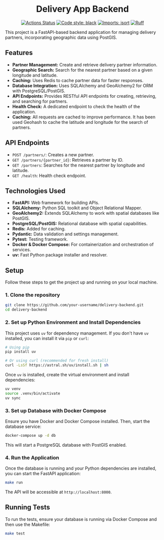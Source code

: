 <h1 align="center">Delivery App Backend</h1>
<p align="center">
<a href="https://github.com/nahumsa/delivery-backend/actions"><img alt="Actions Status" src="https://github.com/nahumsa/delivery-backend/actions/workflows/ci.yml/badge.svg"></a>
<a href="https://github.com/psf/black"><img alt="Code style: black" src="https://img.shields.io/badge/code%20style-black-000000.svg"></a>
<a href="https://pycqa.github.io/isort/"><img alt="Imports: isort" src="https://img.shields.io/badge/%20imports-isort-%231674b1?style=flat&labelColor=ef8336"></a>
<a href="https://github.com/astral-sh/ruff"><img alt="Ruff" src="https://img.shields.io/endpoint?url=https://raw.githubusercontent.com/astral-sh/ruff/main/assets/badge/v2.json"></a>
</p>

This project is a FastAPI-based backend application for managing delivery partners, incorporating geographic data using PostGIS.

## Features

- **Partner Management:** Create and retrieve delivery partner information.
- **Geographic Search:** Search for the nearest partner based on a given longitude and latitude.
- **Caching:** Uses Redis to cache partner data for faster responses.
- **Database Integration:** Uses SQLAlchemy and GeoAlchemy2 for ORM with PostgreSQL/PostGIS.
- **API Endpoints:** Provides RESTful API endpoints for creating, retrieving, and searching for partners.
- **Health Check:** A dedicated endpoint to check the health of the application.
- **Caching:** All requests are cached to improve performance. It has been used Geohash to cache the latitude and longitude for the search of partners.

## API Endpoints

- `POST /partners/`: Creates a new partner.
- `GET /partners/{partner_id}`: Retrieves a partner by ID.
- `GET /partners`: Searches for the nearest partner by longitude and latitude.
- `GET /health`: Health check endpoint.

## Technologies Used

- **FastAPI:** Web framework for building APIs.
- **SQLAlchemy:** Python SQL toolkit and Object Relational Mapper.
- **GeoAlchemy2:** Extends SQLAlchemy to work with spatial databases like PostGIS.
- **PostgreSQL/PostGIS:** Relational database with spatial capabilities.
- **Redis:** Added for caching.
- **Pydantic:** Data validation and settings management.
- **Pytest:** Testing framework.
- **Docker & Docker Compose:** For containerization and orchestration of services.
- **uv:** Fast Python package installer and resolver.

## Setup

Follow these steps to get the project up and running on your local machine.

### 1. Clone the repository

```bash
git clone https://github.com/your-username/delivery-backend.git
cd delivery-backend
```

### 2. Set up Python Environment and Install Dependencies

This project uses `uv` for dependency management. If you don't have `uv` installed, you can install it via `pip` or `curl`:

```bash
# Using pip
pip install uv

# Or using curl (recommended for fresh install)
curl -LsSf https://astral.sh/uv/install.sh | sh
```

Once `uv` is installed, create the virtual environment and install dependencies:

```bash
uv venv
source .venv/bin/activate
uv sync
```

### 3. Set up Database with Docker Compose

Ensure you have Docker and Docker Compose installed. Then, start the database service:

```bash
docker-compose up -d db
```

This will start a PostgreSQL database with PostGIS enabled.

### 4. Run the Application

Once the database is running and your Python dependencies are installed, you can start the FastAPI application:

```bash
make run
```

The API will be accessible at `http://localhost:8000`.

## Running Tests

To run the tests, ensure your database is running via Docker Compose and then use the Makefile:

```bash
make test
```
